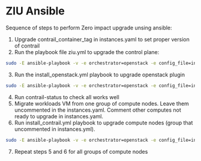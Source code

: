 # ZIU Ansible
Sequence of steps to perform Zero impact upgrade unsing ansible:
1. Upgrade contrail_container_tag in instances.yaml to set proper version of contrail
2. Run the playbook file ziu.yml to upgrade the control plane:
```sh
sudo -E ansible-playbook -v -e orchestrator=openstack -e config_file=instances.yaml playbooks/ziu.yml
```
3. Run the install_openstack.yml playbook to upgrade openstack plugin
```sh
sudo -E ansible-playbook -v -e orchestrator=openstack -e config_file=instances.yaml playbooks/install_openstack.yml
```
4. Run contrail-status to check all works well
5. Migrate workloads VM from one group of compute nodes. Leave them uncommented in the instances.yaml. Comment other computes not ready to upgrаde in instances.yaml.
6. Run install_contrail.yml playbook to upgrade compute nodes (group that uncommented in instances.yml).
```sh
sudo -E ansible-playbook -v -e orchestrator=openstack -e config_file=instances.yaml playbooks/install_contrail.yml
```
7. Repeat steps 5 and 6 for all groups of compute nodes